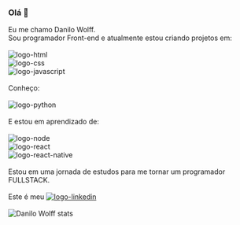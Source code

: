 ### Olá 👋

Eu me chamo Danilo Wolff.<br>Sou programador Front-end e atualmente estou criando projetos em: <br>
<br>
<img src="https://img.shields.io/badge/HTML5-E34F26?style=for-the-badge&logo=html5&logoColor=white" alt="logo-html" /> <br>
<img src="https://img.shields.io/badge/CSS3-1572B6?style=for-the-badge&logo=css3&logoColor=white" alt="logo-css" /> <br>
<img src="https://img.shields.io/badge/JavaScript-F7DF1E?style=for-the-badge&logo=javascript&logoColor=black" alt="logo-javascript" /> <br>
<br>
Conheço: <br>
<br>
<img src="https://img.shields.io/badge/Python-3776AB?style=for-the-badge&logo=python&logoColor=white" alt="logo-python" /><br>
<br>
E estou em aprendizado de:<br>
<br>
<img src="https://img.shields.io/badge/Node.js-43853D?style=for-the-badge&logo=node.js&logoColor=white" alt="logo-node" /> <br>
<img src="https://img.shields.io/badge/React-20232A?style=for-the-badge&logo=react&logoColor=61DAFB" alt="logo-react" /> <br>
<img src="https://img.shields.io/badge/React_Native-20232A?style=for-the-badge&logo=react&logoColor=61DAFB" alt="logo-react-native" /><br>
<br>
Estou em uma jornada de estudos para me tornar um programador FULLSTACK.<br>
<br>
Este é meu <a href="https://www.linkedin.com/in/danilo-wolff-2051ba48/"><img src="https://img.shields.io/badge/LinkedIn-0077B5?style=for-the-badge&logo=linkedin&logoColor=white" alt="logo-linkedin" /></a>
<br>
<br>
![Danilo Wolff stats](https://github-readme-stats.vercel.app/api?username=DaniloWolff&hide=contribs,prs)
<br>
<br>


